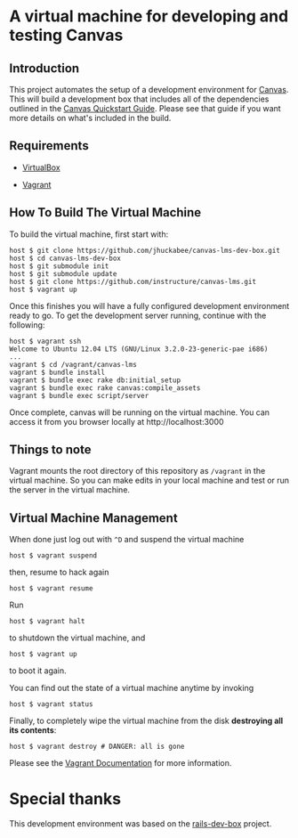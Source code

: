 # A virtual machine for developing and testing Canvas

## Introduction

This project automates the setup of a development environment for
[Canvas](https://github.com/instructure/canvas-lms). This will build a
development box that includes all of the dependencies outlined in the
[Canvas Quickstart
Guide](https://github.com/instructure/canvas-lms/wiki/Quick-Start).
Please see that guide if you want more details on what's included in the
build.

## Requirements

* [VirtualBox](https://www.virtualbox.org)

* [Vagrant](http://vagrantup.com)

## How To Build The Virtual Machine

To build the virtual machine, first start with:

    host $ git clone https://github.com/jhuckabee/canvas-lms-dev-box.git
    host $ cd canvas-lms-dev-box
    host $ git submodule init
    host $ git submodule update
    host $ git clone https://github.com/instructure/canvas-lms.git
    host $ vagrant up

Once this finishes you will have a fully configured development environment ready to go. To get the development server running, continue with the following:

    host $ vagrant ssh
    Welcome to Ubuntu 12.04 LTS (GNU/Linux 3.2.0-23-generic-pae i686)
    ...
    vagrant $ cd /vagrant/canvas-lms
    vagrant $ bundle install
    vagrant $ bundle exec rake db:initial_setup
    vagrant $ bundle exec rake canvas:compile_assets
    vagrant $ bundle exec script/server

Once complete, canvas will be running on the virtual machine. You can access it from you browser locally at http://localhost:3000

## Things to note

Vagrant mounts the root directory of this repository as `/vagrant` in the virtual machine. So you can make edits in your local machine and test or run the server in the virtual machine.

## Virtual Machine Management

When done just log out with `^D` and suspend the virtual machine

    host $ vagrant suspend

then, resume to hack again

    host $ vagrant resume

Run

    host $ vagrant halt

to shutdown the virtual machine, and

    host $ vagrant up

to boot it again.

You can find out the state of a virtual machine anytime by invoking

    host $ vagrant status

Finally, to completely wipe the virtual machine from the disk **destroying all its contents**:

    host $ vagrant destroy # DANGER: all is gone

Please see the [Vagrant Documentation](http://vagrantup.com/v1/docs/index.html) for more information.

# Special thanks

This development environment was based on the [rails-dev-box](https://github.com/rails/rails-dev-box) project.
